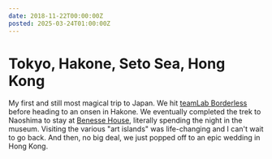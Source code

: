 ```yaml
---
date: 2018-11-22T00:00:00Z
posted: 2025-03-24T01:00:00Z
---
```


# Tokyo, Hakone, Seto Sea, Hong Kong

My first and still most magical trip to Japan. We hit [teamLab Borderless](https://www.teamlab.art/e/tokyo/) before heading to an onsen in Hakone. We eventually completed the trek to Naoshima to stay at [Benesse House](https://benesse-artsite.jp/en/stay/), literally spending the night in the museum. Visiting the various "art islands" was life-changing and I can't wait to go back. And then, no big deal, we just popped off to an epic wedding in Hong Kong.
